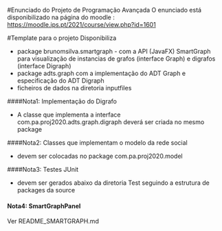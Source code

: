 #Enunciado do Projeto de Programação Avançada
O enunciado está disponibilizado na página do moodle : https://moodle.ips.pt/2021/course/view.php?id=1601

#Template para o projeto
Disponibiliza
 - package brunomsilva.smartgraph - com a API (JavaFX) SmartGraph para visualização de instancias de grafos (interface Graph)  e digrafos (interface Digraph)  
 - package adts.graph com a implementação do ADT Graph e especificação do ADT Digraph 
 - ficheiros de dados na diretoria inputfiles 

####Nota1: Implementação do Digrafo 
- A classe que implementa a interface com.pa.proj2020.adts.graph.digraph deverá ser criada no mesmo package 

####Nota2: Classes que implementam o modelo da rede social  
- devem ser colocadas no package com.pa.proj2020.model

####Nota3: Testes JUnit 
- devem ser gerados abaixo da diretoria Test seguindo a estrutura de packages da source

#### Nota4: SmartGraphPanel
Ver README_SMARTGRAPH.md
